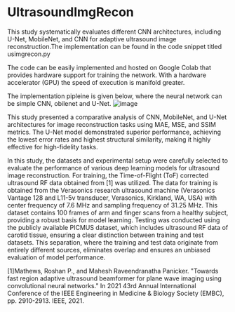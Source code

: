 # UltrasoundImgRecon

This study systematically evaluates different CNN architectures, including U-Net, MobileNet, and CNN for adaptive ultrasound image reconstruction.The implementation can be found in the code snippet titled usimgrecon.py

The code can be easily implemented and hosted on Google Colab that provides hardware support for training the network. With a hardware accelerator (GPU) the speed of execution is manifold greater.

The implementation pipleine is given below, where the neural network can be simple CNN,  obilenet and U-Net.
![image](https://github.com/user-attachments/assets/6d0c16aa-aa94-4bfd-bdfb-2f01c01461ac)

This study presented a comparative analysis of CNN, MobileNet, and U-Net architectures for image reconstruction tasks using MAE, MSE, and SSIM metrics. The U-Net model demonstrated superior performance, achieving the lowest error rates and highest structural similarity, making it highly effective for high-fidelity tasks.

In this study, the datasets and experimental setup were carefully selected to evaluate the performance of various deep learning models for ultrasound image reconstruction. For training, the Time-of-Flight (ToF) corrected ultrasound RF data obtained from [1] was utilized. The data for training is obtained from the Verasonics research ultrasound machine (Verasonics Vantage 128 and L11-5v transducer, Verasonics, Kirkland, WA, USA) with center frequency of 7.6 MHz and sampling frequency of 31.25 MHz. This dataset contains 100 frames of arm and finger scans from a healthy subject, providing a robust basis for model learning.
Testing was conducted using the publicly available PICMUS dataset, which includes ultrasound RF data of carotid tissue, ensuring a clear distinction between training and test datasets. This separation, where the training and test data originate from entirely different sources, eliminates overlap and ensures an unbiased evaluation of model performance.

[1]Mathews, Roshan P., and Mahesh Raveendranatha Panicker. "Towards fast region adaptive ultrasound beamformer for plane wave imaging using convolutional neural networks." In 2021 43rd Annual International Conference of the IEEE Engineering in Medicine & Biology Society (EMBC), pp. 2910-2913. IEEE, 2021.
